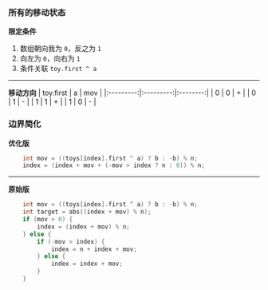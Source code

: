 ### 所有的移动状态

**限定条件**

1. 数组朝向我为 `0`，反之为 `1`
2. 向左为 `0`，向右为 `1`
3. 条件关联 `toy.first ^ a`

------
**移动方向**
| toy.first |     a     |    mov   |
|:---------:|:---------:|:--------:|
|     0     |     0     |     +    |
|     0     |     1     |     -    |
|     1     |     1     |     +    |
|     1     |     0     |     -    |


### 边界简化
**优化版**

```cpp
    int mov = ((toys[index].first ^ a) ? b : -b) % n;
    index = (index + mov + (-mov > index ? n : 0)) % n;
```
----

**原始版**

```cpp
    int mov = ((toys[index].first ^ a) ? b : -b) % n;
    int target = abs((index + mov) % n);
    if (mov > 0) {
        index = (index + mov) % n;
    } else {
        if (-mov > index) {
            index = n + index + mov;
        } else {
            index = index + mov;
        }
    }
```